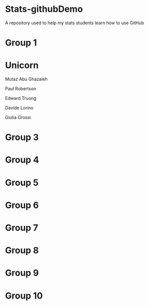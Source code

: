 # Stats-githubDemo
A repository used to help my stats students learn how to use GitHub

Group 1
===

Unicorn
===
Mutaz Abu Ghazaleh



Paul Robertson


Edward Truong



Davide Lorino


Giulia Grossi




Group 3
===

Group 4
===

Group 5
===

Group 6
===

Group 7
===

Group 8
===

Group 9
===

Group 10
===
